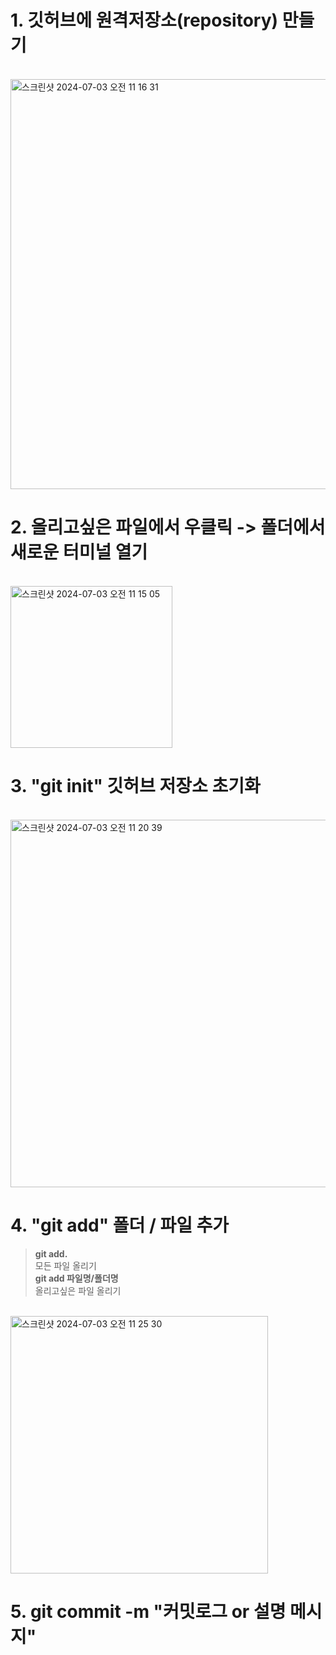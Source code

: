 # 1. 깃허브에 원격저장소(repository) 만들기
<br/>
<img width="656" alt="스크린샷 2024-07-03 오전 11 16 31" src="https://github.com/J-WooHyeok/How_To_GitHub_Upload/assets/114277865/e488ceb8-fbcc-4f2c-8f12-ba0b99897654">

# 2. 올리고싶은 파일에서 우클릭 -> 폴더에서 새로운 터미널 열기
<br/>
<img width="259" alt="스크린샷 2024-07-03 오전 11 15 05" src="https://github.com/J-WooHyeok/How_To_GitHub_Upload/assets/114277865/2e345f60-28eb-4937-b345-4d16185b447b">

# 3. "git init" 깃허브 저장소 초기화
<br/>
<img width="588" alt="스크린샷 2024-07-03 오전 11 20 39" src="https://github.com/J-WooHyeok/How_To_GitHub_Upload/assets/114277865/1e6b2774-a474-4454-8ea0-b8ae1b6996bb">

# 4. "git add" 폴더 / 파일 추가
> __git add.__ <br/>
> 모든 파일 올리기<br/>
> __git add 파일명/폴더명__<br/>
> 올리고싶은 파일 올리기<br/>
<br/>
<img width="412" alt="스크린샷 2024-07-03 오전 11 25 30" src="https://github.com/J-WooHyeok/How_To_GitHub_Upload/assets/114277865/da580425-7c16-4eef-8b29-51ca40a3abea">

# 5. git commit -m "커밋로그 or 설명 메시지"
